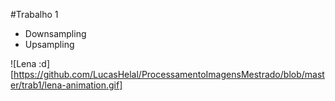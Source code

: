 #Trabalho 1
 * Downsampling
 * Upsampling

![Lena :d][https://github.com/LucasHelal/ProcessamentoImagensMestrado/blob/master/trab1/lena-animation.gif]
